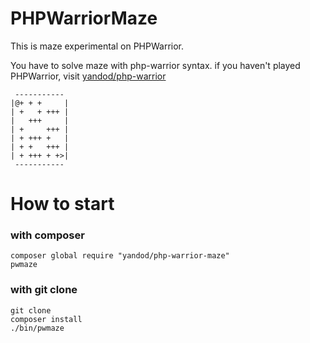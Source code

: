 # PHPWarriorMaze

This is maze experimental on PHPWarrior.

You have to solve maze with php-warrior syntax. if you haven't played PHPWarrior, visit [yandod/php-warrior](https://github.com/yandod/php-warrior)


     -----------
    |@+ + +     |
    | +   + +++ |
    |   +++     |
    | +     +++ |
    | + +++ +   |
    | + +   +++ |
    | + +++ + +>|
     -----------

# How to start

### with composer
    composer global require "yandod/php-warrior-maze"
    pwmaze

### with git clone
    git clone
    composer install
    ./bin/pwmaze
